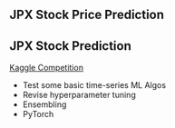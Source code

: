 ## JPX Stock Price Prediction
## JPX Stock Prediction

[Kaggle Competition](https://www.kaggle.com/competitions/jpx-tokyo-stock-exchange-prediction/overview)

- Test some basic time-series ML Algos
- Revise hyperparameter tuning
- Ensembling
- PyTorch




